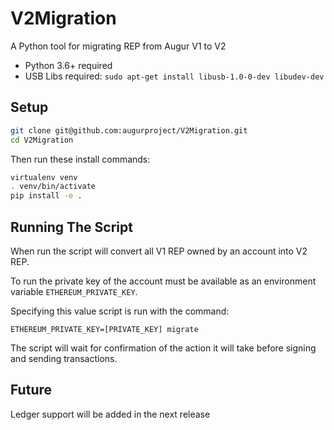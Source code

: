 # V2Migration
A Python tool for migrating REP from Augur V1 to V2

* Python 3.6+ required
* USB Libs required: `sudo apt-get install libusb-1.0-0-dev libudev-dev`

## Setup

```sh
git clone git@github.com:augurproject/V2Migration.git
cd V2Migration
```

Then run these install commands:

```sh
virtualenv venv
. venv/bin/activate
pip install -e .
```

## Running The Script

When run the script will convert all V1 REP owned by an account into V2 REP.

To run the private key of the account must be available as an environment variable `ETHEREUM_PRIVATE_KEY`.

Specifying this value script is run with the command:

```
ETHEREUM_PRIVATE_KEY=[PRIVATE_KEY] migrate
```

The script will wait for confirmation of the action it will take before signing and sending transactions.

## Future

Ledger support will be added in the next release